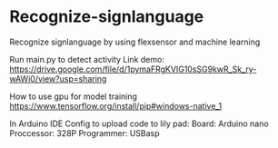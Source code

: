 # Recognize-signlanguage
Recognize signlanguage by using flexsensor and machine learning

Run main.py to detect activity
Link demo: https://drive.google.com/file/d/1pymaFRgKVIG10sSG9kwR_Sk_ry-wAWi0/view?usp=sharing

How to use gpu for model training 
https://www.tensorflow.org/install/pip#windows-native_1

In Arduino IDE 
Config to upload code to lily pad:
Board: Arduino nano
Proccessor: 328P
Programmer: USBasp 


